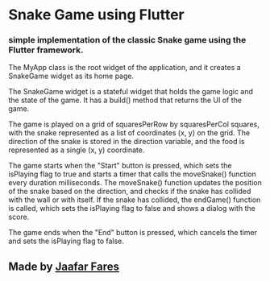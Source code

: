 # Snake Game using Flutter



### simple implementation of the classic Snake game using the Flutter framework.

The MyApp class is the root widget of the application, and it creates a SnakeGame widget as its home page.

The SnakeGame widget is a stateful widget that holds the game logic and the state of the game. It has a build() method that returns the UI of the game.

The game is played on a grid of squaresPerRow by squaresPerCol squares, with the snake represented as a list of coordinates (x, y) on the grid. The direction of the snake is stored in the direction variable, and the food is represented as a single (x, y) coordinate.

The game starts when the "Start" button is pressed, which sets the isPlaying flag to true and starts a timer that calls the moveSnake() function every duration milliseconds. The moveSnake() function updates the position of the snake based on the direction, and checks if the snake has collided with the wall or with itself. If the snake has collided, the endGame() function is called, which sets the isPlaying flag to false and shows a dialog with the score.

The game ends when the "End" button is pressed, which cancels the timer and sets the isPlaying flag to false.


## Made by [Jaafar Fares](https://github.com/jaafarfares)
